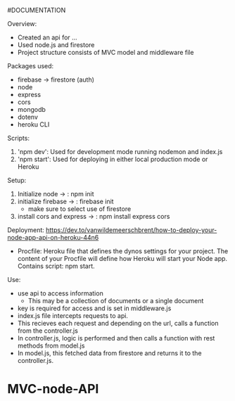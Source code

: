 #DOCUMENTATION

Overview: 
- Created an api for ... 
- Used node.js and firestore
- Project structure consists of MVC model and middleware file

Packages used: 
- firebase -> firestore (auth)
- node
- express
- cors
- mongodb
- dotenv
- heroku CLI

Scripts:
1. 'npm dev': Used for development mode running nodemon and index.js
2. 'npm start': Used for deploying in either local production mode or Heroku

Setup:
1.  Initialize node -> : npm init
2.  initialize firebase -> : firebase init
    - make sure to select use of firestore
3.  install cors and express -> : npm install express cors 

Deployment: 
  https://dev.to/vanwildemeerschbrent/how-to-deploy-your-node-app-api-on-heroku-44n6

- Procfile: Heroku file that defines the dynos settings for your project. The content of your Procfile will define how Heroku will start your Node app. Contains script: npm start.

Use:
- use api to access information
  - This may be a collection of documents or a single document
- key is required for access and is set in middleware.js
- index.js file intercepts requests to api.
- This recieves each request and depending on the url, calls a function from the controller.js
- In controller.js, logic is performed and then calls a function with rest methods from model.js
- In model.js, this fetched data from firestore and returns it to the controller.js.

# MVC-node-API
